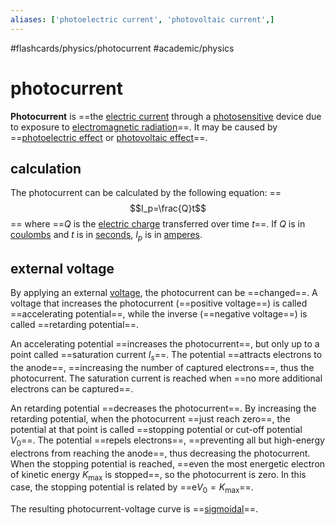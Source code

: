 ```yaml
---
aliases: ['photoelectric current', 'photovoltaic current',]
---
```


#flashcards/physics/photocurrent #academic/physics

# photocurrent

__Photocurrent__ is ==the [electric current](electric%20current.md) through a [photosensitive](photosensitivity.md) device due to exposure to [electromagnetic radiation](electromagnetic%20radiation.md)==. It may be caused by ==[photoelectric effect](photoelectric%20effect.md) or [photovoltaic effect](photovoltaic%20effect.md)==. <!--SR:!2022-12-08,7,250!2022-12-09,8,250-->

## calculation

The photocurrent can be calculated by the following equation:
==$$I_p=\frac{Q}t$$==
where ==$Q$ is the [electric charge](electric%20charge.md) transferred over time $t$==. If $Q$ is in [coulombs](coulomb.md) and $t$ is in [seconds](second.md), $I_p$ is in [amperes](ampere.md). <!--SR:!2022-12-19,17,290!2022-12-08,7,250-->

## external voltage

By applying an external [voltage](voltage.md), the photocurrent can be ==changed==. A voltage that increases the photocurrent (==positive voltage==) is called ==accelerating potential==, while the inverse (==negative voltage==) is called ==retarding potential==. <!--SR:!2022-12-11,10,250!2022-12-16,14,290!2022-12-13,12,270!2022-12-19,17,290!2022-12-17,15,290-->

An accelerating potential ==increases the photocurrent==, but only up to a point called ==saturation current $I_s$==. The potential ==attracts electrons to the anode==, ==increasing the number of captured electrons==, thus the photocurrent. The saturation current is reached when ==no more additional electrons can be captured==. <!--SR:!2022-12-09,8,250!2022-12-18,16,290!2022-12-10,9,250!2022-12-10,9,250!2022-12-10,9,250-->

An retarding potential ==decreases the photocurrent==. By increasing the retarding potential, when the photocurrent ==just reach zero==, the potential at that point is called ==stopping potential or cut-off potential $V_0$==. The potential ==repels electrons==, ==preventing all but high-energy electrons from reaching the anode==, thus decreasing the photocurrent. When the stopping potential is reached, ==even the most energetic electron of kinetic energy $K_\mathrm{max}$ is stopped==, so the photocurrent is zero. In this case, the stopping potential is related by ==$\mathrm{e}V_0=K_\mathrm{max}$==. <!--SR:!2022-12-15,9,250!2022-12-11,10,250!2022-12-11,10,250!2022-12-08,7,250!2022-12-09,8,250!2022-12-20,14,230!2022-12-07,6,250-->

The resulting photocurrent-voltage curve is ==[sigmoidal](sigmoid%20function.md)==. <!--SR:!2022-12-17,15,290-->
